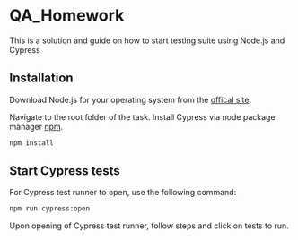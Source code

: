 # QA_Homework

This is a solution and guide on how to start testing suite using Node.js and Cypress

## Installation

Download Node.js for your operating system from the [offical site](https://nodejs.org/en/).

Navigate to the root folder of the task. Install Cypress via node package manager [npm](https://www.npmjs.com/).

```bash
npm install
```

## Start Cypress tests

For Cypress test runner to open, use the following command:

```bash
npm run cypress:open
```
Upon opening of Cypress test runner, follow steps and click on tests to run.